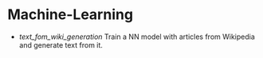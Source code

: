 # Machine-Learning

-  	*text_fom_wiki_generation*     Train a NN model with articles from Wikipedia and generate text from it.
